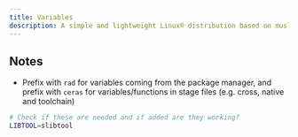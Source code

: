 ```yaml
---
title: Variables
description: A simple and lightweight Linux® distribution based on musl libc and toybox
---
```


## Notes
- Prefix with `rad` for variables coming from the package manager, and prefix with `ceras` for variables/functions in stage files (e.g. cross, native and toolchain)

```sh
# Check if these are needed and if added are they working?
LIBTOOL=slibtool
```
